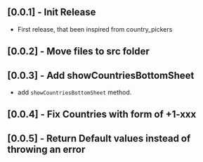 ## [0.0.1] - Init Release

- First release, that been inspired from country_pickers

## [0.0.2] - Move files to src folder

## [0.0.3] - Add showCountriesBottomSheet

- add `showCountriesBottomSheet` method.

## [0.0.4] - Fix Countries with form of +1-xxx

## [0.0.5] - Return Default values instead of throwing an error
